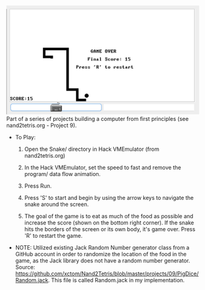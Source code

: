 
![](SnakeScreenShot.png)
Part of a series of projects building a computer from first principles (see nand2tetris.org - Project 9).

* To Play:

	1) Open the Snake/ directory in Hack VMEmulator (from nand2tetris.org)

	2) In the Hack VMEmulator, set the speed to fast and remove the program/ data flow animation.

	3) Press Run.

	4) Press 'S' to start and begin by using the arrow keys to navigate the snake around the screen.

	5) The goal of the game is to eat as much of the food as possible and increase the score (shown on the bottom right corner). If the snake hits the borders of the screen or its own body, it's game over. Press 'R' to restart the game.
	
* NOTE: Utilized existing Jack Random Number generator class from a GitHub account in order to randomize the location of the food in the game, as the Jack library does not have a random number generator. Source: https://github.com/xctom/Nand2Tetris/blob/master/projects/09/PigDice/Random.jack. This file is called Random.jack in my implementation.

